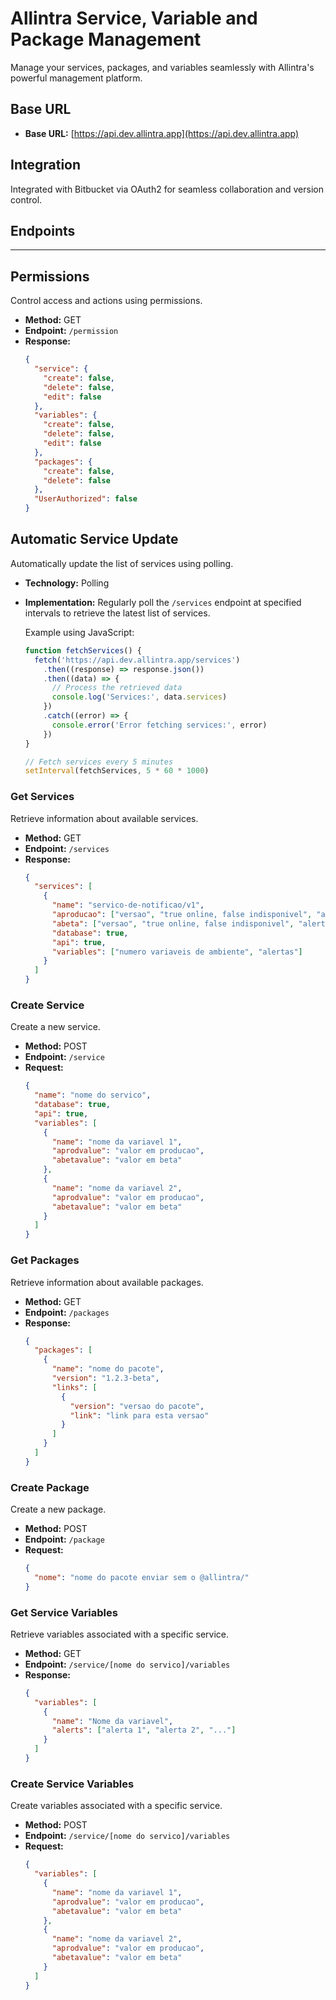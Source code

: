 # Allintra Service, Variable and Package Management

Manage your services, packages, and variables seamlessly with Allintra's powerful management platform.

## Base URL

- **Base URL:** [https://api.dev.allintra.app](https://api.dev.allintra.app)

## Integration

Integrated with Bitbucket via OAuth2 for seamless collaboration and version control.

## Endpoints

---

## Permissions

Control access and actions using permissions.

- **Method:** GET
- **Endpoint:** `/permission`
- **Response:**
  ```json
  {
    "service": {
      "create": false,
      "delete": false,
      "edit": false
    },
    "variables": {
      "create": false,
      "delete": false,
      "edit": false
    },
    "packages": {
      "create": false,
      "delete": false
    },
    "UserAuthorized": false
  }
  ```

## Automatic Service Update

Automatically update the list of services using polling.

- **Technology:** Polling
- **Implementation:** Regularly poll the `/services` endpoint at specified intervals to retrieve the latest list of services.

  Example using JavaScript:

  ```javascript
  function fetchServices() {
    fetch('https://api.dev.allintra.app/services')
      .then((response) => response.json())
      .then((data) => {
        // Process the retrieved data
        console.log('Services:', data.services)
      })
      .catch((error) => {
        console.error('Error fetching services:', error)
      })
  }

  // Fetch services every 5 minutes
  setInterval(fetchServices, 5 * 60 * 1000)
  ```

### Get Services

Retrieve information about available services.

- **Method:** GET
- **Endpoint:** `/services`
- **Response:**
  ```json
  {
    "services": [
      {
        "name": "servico-de-notificao/v1",
        "aproducao": ["versao", "true online, false indisponivel", "alertas"],
        "abeta": ["versao", "true online, false indisponivel", "alertas"],
        "database": true,
        "api": true,
        "variables": ["numero variaveis de ambiente", "alertas"]
      }
    ]
  }
  ```

### Create Service

Create a new service.

- **Method:** POST
- **Endpoint:** `/service`
- **Request:**
  ```json
  {
    "name": "nome do servico",
    "database": true,
    "api": true,
    "variables": [
      {
        "name": "nome da variavel 1",
        "aprodvalue": "valor em producao",
        "abetavalue": "valor em beta"
      },
      {
        "name": "nome da variavel 2",
        "aprodvalue": "valor em producao",
        "abetavalue": "valor em beta"
      }
    ]
  }
  ```

### Get Packages

Retrieve information about available packages.

- **Method:** GET
- **Endpoint:** `/packages`
- **Response:**
  ```json
  {
    "packages": [
      {
        "name": "nome do pacote",
        "version": "1.2.3-beta",
        "links": [
          {
            "version": "versao do pacote",
            "link": "link para esta versao"
          }
        ]
      }
    ]
  }
  ```

### Create Package

Create a new package.

- **Method:** POST
- **Endpoint:** `/package`
- **Request:**
  ```json
  {
    "nome": "nome do pacote enviar sem o @allintra/"
  }
  ```

### Get Service Variables

Retrieve variables associated with a specific service.

- **Method:** GET
- **Endpoint:** `/service/[nome do servico]/variables`
- **Response:**
  ```json
  {
    "variables": [
      {
        "name": "Nome da variavel",
        "alerts": ["alerta 1", "alerta 2", "..."]
      }
    ]
  }
  ```

### Create Service Variables

Create variables associated with a specific service.

- **Method:** POST
- **Endpoint:** `/service/[nome do servico]/variables`
- **Request:**
  ```json
  {
    "variables": [
      {
        "name": "nome da variavel 1",
        "aprodvalue": "valor em producao",
        "abetavalue": "valor em beta"
      },
      {
        "name": "nome da variavel 2",
        "aprodvalue": "valor em producao",
        "abetavalue": "valor em beta"
      }
    ]
  }
  ```
